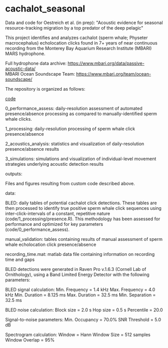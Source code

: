 # cachalot_seasonal

Data and code for Oestreich et al. (in prep): "Acoustic evidence for seasonal resource-tracking migration by a top predator of the deep pelagic"

This project identifies and analyzes cachalot (sperm whale; Physeter macrocephalus) echolocation clicks found in 7+ years of near continuous recording from the Monterey Bay Aquarium Research Institute (MBARI) MARS hydrophone.

Full hydrophone data archive: https://www.mbari.org/data/passive-acoustic-data/  
MBARI Ocean Soundscape Team: https://www.mbari.org/team/ocean-soundscape/

The repository is organized as follows:

<ins>code</ins>

0_performance_assess: daily-resolution assessment of automated presence/absence processing as compared to manually-identified sperm whale clicks.

1_processing: daily-resolution processing of sperm whale click presence/absence

2_acoustics_analysis: statistics and visualization of daily-resolution presence/absence results

3_simulations: simulations and visualization of individual-level movement strategies underlying acoustic detection results


outputs: 

Files and figures resulting from custom code described above.


data: 

BLED: daily tables of potential cachalot click detections. These tables are then processed to identify true positive sperm whale click sequences using inter-click-intervals of a constant, repetitive nature (code/1_processing/presence.R). This methodology has been assessed for performance and optimized for key parameters (code/0_performance_assess). 

manual_validation: tables containing results of manual assessment of sperm whale echolocation click presence/absence

recording_time.mat: matlab data file containing information on recording time and gaps


BLED detections were generated in Raven Pro v.1.6.3 (Cornell Lab of Ornithology), using a Band Limited Energy Detector with the following parameters:

BLED signal calculation:
Min. Frequency = 1.4 kHz
Max. Frequency = 4.0 kHz
Min. Duration = 8.125 ms
Max. Duration = 32.5 ms
Min. Separation = 32.5 ms

BLED noise calculation:
Block size = 2.0 s
Hop size = 0.5 s
Percentile = 20.0

Signal-to-noise parameters:
Min. Occupancy = 70.0%
SNR Threshold = 5.0 dB

Spectrogram calculation:
Window = Hann
Window Size = 512 samples
Window Overlap = 95%